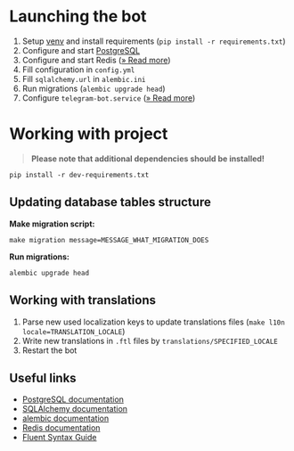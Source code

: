 
# Launching the bot
1. Setup [venv](https://docs.python.org/3/library/venv.html)
   and install requirements (`pip install -r requirements.txt`)
2. Configure and start [PostgreSQL](https://www.postgresql.org/)
3. Configure and start Redis ([» Read more](https://redis.io/docs/install/install-redis/))
4. Fill configuration in `config.yml`
5. Fill `sqlalchemy.url` in `alembic.ini`
6. Run migrations (`alembic upgrade head`)
7. Configure `telegram-bot.service` ([» Read more](https://gist.github.com/comhad/de830d6d1b7ae1f165b925492e79eac8))

# Working with project
> **Please note that additional dependencies should be installed!**

    pip install -r dev-requirements.txt

## Updating database tables structure
**Make migration script:**

    make migration message=MESSAGE_WHAT_MIGRATION_DOES

**Run migrations:**

    alembic upgrade head


## Working with translations
1. Parse new used localization keys to update translations files
   (`make l10n locale=TRANSLATION_LOCALE`)
2. Write new translations in `.ftl` files by `translations/SPECIFIED_LOCALE`
3. Restart the bot


## Useful links
- [PostgreSQL documentation](https://www.postgresql.org/docs/)
- [SQLAlchemy documentation](https://docs.sqlalchemy.org/en/20/)
- [alembic documentation](https://alembic.sqlalchemy.org/en/latest/)
- [Redis documentation](https://redis.io/docs/)
- [Fluent Syntax Guide](https://projectfluent.org/fluent/guide/)
